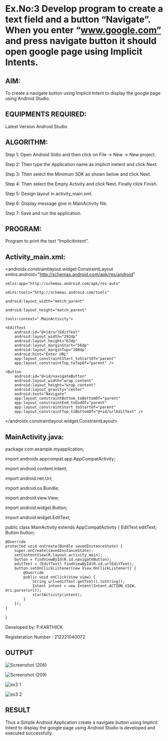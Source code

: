 # Ex.No:3 Develop program to create a text field and a button “Navigate”. When you enter “www.google.com” and press navigate button it should open google page using Implicit Intents.


## AIM:

To create a navigate button using Implicit Intent to display the google page using Android Studio.

## EQUIPMENTS REQUIRED:

Latest Version Android Studio

## ALGORITHM:

Step 1: Open Android Stdio and then click on File -> New -> New project.

Step 2: Then type the Application name as implicit inetent and click Next.

Step 3: Then select the Minimum SDK as shown below and click Next.

Step 4: Then select the Empty Activity and click Next. Finally click Finish.

Step 5: Design layout in activity_main.xml.

Step 6: Display message give in MainActivity file.

Step 7: Save and run the application.



## PROGRAM:
Program to print the text “Implicitintent”.

## Activity_main.xml:
<?xml version="1.0" encoding="utf-8"?>

<androidx.constraintlayout.widget.ConstraintLayout xmlns:android="http://schemas.android.com/apk/res/android"

    xmlns:app="http://schemas.android.com/apk/res-auto"
    
    xmlns:tools="http://schemas.android.com/tools"
    
    android:layout_width="match_parent"
    
    android:layout_height="match_parent"
    
    tools:context=".MainActivity">

    <EditText
        android:id="@+id/urlEditText"
        android:layout_width="292dp"
        android:layout_height="67dp"
        android:layout_marginStart="56dp"
        android:layout_marginTop="108dp"
        android:hint="Enter URL"
        app:layout_constraintStart_toStartOf="parent"
        app:layout_constraintTop_toTopOf="parent" />

    <Button
        android:id="@+id/navigateButton"
        android:layout_width="wrap_content"
        android:layout_height="wrap_content"
        android:layout_gravity="center"
        android:text="Navigate"
        app:layout_constraintBottom_toBottomOf="parent"
        app:layout_constraintEnd_toEndOf="parent"
        app:layout_constraintStart_toStartOf="parent"
        app:layout_constraintTop_toBottomOf="@+id/urlEditText" />
       

</androidx.constraintlayout.widget.ConstraintLayout>

## MainActivity.java:

package com.example.myapplication;

import androidx.appcompat.app.AppCompatActivity;

import android.content.Intent;

import android.net.Uri;

import android.os.Bundle;

import android.view.View;

import android.widget.Button;

import android.widget.EditText;

public class MainActivity extends AppCompatActivity {
    EditText editText;
    Button button;

    @Override
    protected void onCreate(Bundle savedInstanceState) {
        super.onCreate(savedInstanceState);
        setContentView(R.layout.activity_main);
        button = findViewById(R.id.navigateButton);
        editText = (EditText) findViewById(R.id.urlEditText);
        button.setOnClickListener(new View.OnClickListener() {
            @Override
            public void onClick(View view) {
                String url=editText.getText().toString();
                Intent intent = new Intent(Intent.ACTION_VIEW, Uri.parse(url));
                startActivity(intent);
            }
        });
    }
}

Developed by: P.KARTHICK

Registeration Number : 212221040072


## OUTPUT
![Screenshot (206)](https://github.com/Aishwarya-TM/Mobile-Application-Development/assets/127846109/97a10ea1-909f-432e-8d91-cd77ce4dc9a0)

![Screenshot (209)](https://github.com/Aishwarya-TM/Mobile-Application-Development/assets/127846109/213f3179-eba2-4528-8871-1d5d83e2a9fc)

![ex3 1](https://github.com/Aishwarya-TM/Mobile-Application-Development/assets/127846109/b755bfbc-e276-4cbc-85a0-df76e5b9a8e6)

![ex3 2](https://github.com/Aishwarya-TM/Mobile-Application-Development/assets/127846109/d91d010f-a6fc-4ca2-95c5-b2d5ecbc2f3b)


## RESULT
Thus a Simple Android Application create a navigate button using Implicit Intent to display the google page using Android Studio is developed and executed successfully.


